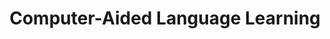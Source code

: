 ---
title: "Computer-Aided Language Learning"

categories: ['']

tags: ['Computer', 'Aided', 'Language', 'Learning']

arwords: 'تعلم اللغات بمساعدة الحاسوب'

arexps: []

enwords: ['Computer-Aided Language Learning']

enexps: []

arlexicons: 'ع'

enlexicons: 'C'

authors: ['Ruqayya Roshdy']

translators: ['']

citations: 'مقدمة في حوسبة اللغة العربية'

sources: 'مركز الملك عبدالله بن عبدالعزيز الدولي لخدمة اللغة العربية'

slug: ""
---